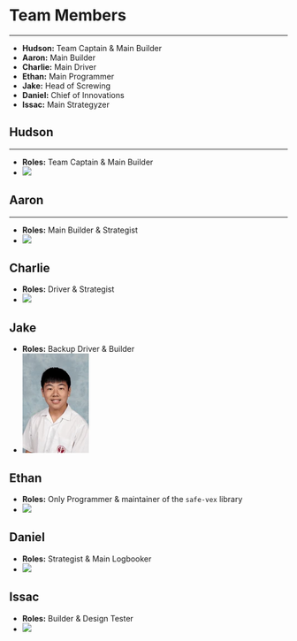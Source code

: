 # Team Members
---
- **Hudson:** Team Captain & Main Builder
- **Aaron:** Main Builder
- **Charlie:** Main Driver
- **Ethan:** Main Programmer
- **Jake:** Head of Screwing
- **Daniel:** Chief of Innovations
- **Issac:** Main Strategyzer

## Hudson
---
- **Roles:** Team Captain & Main Builder
- ![](assets/team-members/Hudson.webp)

## Aaron
---
- **Roles:** Main Builder & Strategist
- ![](assets/team-members/Aaron.webp)

## Charlie
- **Roles:** Driver & Strategist
- ![](assets/team-members/Charlie.webp)

## Jake
- **Roles:** Backup Driver & Builder
- ![](assets/team-members/Jake.webp)

## Ethan
- **Roles:** Only Programmer & maintainer of the `safe-vex` library
- ![](assets/team-members/Ethan.webp)

## Daniel
- **Roles:** Strategist & Main Logbooker
- ![](assets/team-members/Daniel.webp)

## Issac
- **Roles:** Builder & Design Tester
- ![](assets/team-members/Issac.webp)
